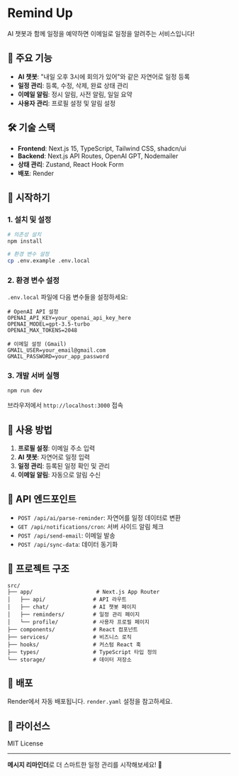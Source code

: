 # Remind Up

AI 챗봇과 함께 일정을 예약하면 이메일로 일정을 알려주는 서비스입니다!

## 🚀 주요 기능

- **AI 챗봇**: "내일 오후 3시에 회의가 있어"와 같은 자연어로 일정 등록
- **일정 관리**: 등록, 수정, 삭제, 완료 상태 관리
- **이메일 알림**: 정시 알림, 사전 알림, 일일 요약
- **사용자 관리**: 프로필 설정 및 알림 설정

## 🛠 기술 스택

- **Frontend**: Next.js 15, TypeScript, Tailwind CSS, shadcn/ui
- **Backend**: Next.js API Routes, OpenAI GPT, Nodemailer
- **상태 관리**: Zustand, React Hook Form
- **배포**: Render

## 🚀 시작하기

### 1. 설치 및 설정

```bash
# 의존성 설치
npm install

# 환경 변수 설정
cp .env.example .env.local
```

### 2. 환경 변수 설정

`.env.local` 파일에 다음 변수들을 설정하세요:

```env
# OpenAI API 설정
OPENAI_API_KEY=your_openai_api_key_here
OPENAI_MODEL=gpt-3.5-turbo
OPENAI_MAX_TOKENS=2048

# 이메일 설정 (Gmail)
GMAIL_USER=your_email@gmail.com
GMAIL_PASSWORD=your_app_password
```

### 3. 개발 서버 실행

```bash
npm run dev
```

브라우저에서 `http://localhost:3000` 접속

## 📱 사용 방법

1. **프로필 설정**: 이메일 주소 입력
2. **AI 챗봇**: 자연어로 일정 입력
3. **일정 관리**: 등록된 일정 확인 및 관리
4. **이메일 알림**: 자동으로 알림 수신

## 🔧 API 엔드포인트

- `POST /api/ai/parse-reminder`: 자연어를 일정 데이터로 변환
- `GET /api/notifications/cron`: 서버 사이드 알림 체크
- `POST /api/send-email`: 이메일 발송
- `POST /api/sync-data`: 데이터 동기화

## 📁 프로젝트 구조

```
src/
├── app/                    # Next.js App Router
│   ├── api/               # API 라우트
│   ├── chat/              # AI 챗봇 페이지
│   ├── reminders/         # 일정 관리 페이지
│   └── profile/           # 사용자 프로필 페이지
├── components/            # React 컴포넌트
├── services/              # 비즈니스 로직
├── hooks/                 # 커스텀 React 훅
├── types/                 # TypeScript 타입 정의
└── storage/               # 데이터 저장소
```

## 🚀 배포

Render에서 자동 배포됩니다. `render.yaml` 설정을 참고하세요.

## 📄 라이선스

MIT License

---

**메시지 리마인더**로 더 스마트한 일정 관리를 시작해보세요! 🚀